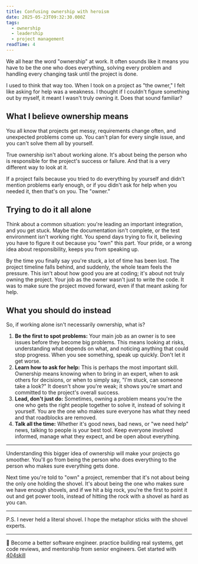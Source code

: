 ```yaml
---
title: Confusing ownership with heroism
date: 2025-05-23T09:32:30.000Z
tags:
  - ownership
  - leadership
  - project management
readTime: 4
---
```


We all hear the word "ownership" at work. It often sounds like it means you have to be the one who does everything, solving every problem and handling every changing task until the project is done.

I used to think that way too. When I took on a project as "the owner," I felt like asking for help was a weakness. I thought if I couldn't figure something out by myself, it meant I wasn't truly owning it. Does that sound familiar?

## What I believe ownership means

You all know that projects get messy, requirements change often, and unexpected problems come up. You can't plan for every single issue, and you can't solve them all by yourself.

True ownership isn't about working alone. It's about being the person who is responsible for the project's success or failure. And that is a very different way to look at it.

If a project fails because you tried to do everything by yourself and didn't mention problems early enough, or if you didn't ask for help when you needed it, then that's on you. The "owner."

## Trying to do it all alone

Think about a common situation: you're leading an important integration, and you get stuck. Maybe the documentation isn't complete, or the test environment isn't working right. You spend days trying to fix it, believing you have to figure it out because you "own" this part. Your pride, or a wrong idea about responsibility, keeps you from speaking up.

By the time you finally say you're stuck, a lot of time has been lost. The project timeline falls behind, and suddenly, the whole team feels the pressure. This isn't about how good you are at coding; it's about not truly owning the project. Your job as the owner wasn't just to write the code. It was to make sure the project moved forward, even if that meant asking for help.

## What you should do instead

So, if working alone isn't necessarily ownership, what is?

1. **Be the first to spot problems:** Your main job as an owner is to see issues before they become big problems. This means looking at risks, understanding what depends on what, and noticing anything that could stop progress. When you see something, speak up quickly. Don't let it get worse.
2. **Learn how to ask for help:** This is perhaps the most important skill. Ownership means knowing when to bring in an expert, when to ask others for decisions, or when to simply say, "I'm stuck, can someone take a look?" It doesn't show you're weak; it shows you're smart and committed to the project's overall success.
3. **Lead, don't just do:** Sometimes, owning a problem means you're the one who gets the right people together to solve it, instead of solving it yourself. You are the one who makes sure everyone has what they need and that roadblocks are removed.
4. **Talk all the time:** Whether it's good news, bad news, or "we need help" news, talking to people is your best tool. Keep everyone involved informed, manage what they expect, and be open about everything.

--- 

Understanding this bigger idea of ownership will make your projects go smoother. You'll go from being the person who does everything to the person who makes sure everything gets done. 

Next time you're told to "own" a project, remember that it's not about being the only one holding the shovel. It's about being the one who makes sure we have enough shovels, and if we hit a big rock, you're the first to point it out and get power tools, instead of hitting the rock with a shovel as hard as you can.

---

P.S. I never held a literal shovel. I hope the metaphor sticks with the shovel experts.

---

<!-- PROMO BLOCK -->

🚨 Become a better software engineer. practice building real systems, get code reviews, and mentorship from senior engineers.
Get started with [404skill](https://404skill.github.io/#/)
<!-- END PROMO BLOCK -->
